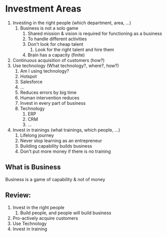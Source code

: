 # Investment Areas #

1. Investing in the right people (which department, area, ...)
	1. Business is not a solo game
		1. Shared mission & vision is required for functioning as a business
		2. To handle different activities
		3. Don't look for cheap talent
			1. Look for the right talent and hire them
		4. Brain has a capacity (finite)
2. Continuous acquisition of customers (how?)
3. Use technology (What technology?, where?, how?)
	1. Am I using technology?
	2. Hotspot
	3. Salesforce
	4. ...
	5. Reduces errors by big time
	6. Human intervention reduces
	7. Invest in every part of business
	8. Technology
		1. ERP
		2. CRM
		3. ...
4. Invest in trainings (what trainings, which people, ...)
	1. Lifelong journey
	2. Never stop learning as an entrepreneur
	3. Building capability builds business
	4. Don't put more money if there is no training

## What is Business ##
Business is a game of capability & not of money

## Review: ##
1. Invest in the right people
	1. Build people, and people will build business
2. Pro-actively acquire customers
3. Use Technology
4. Invest in training